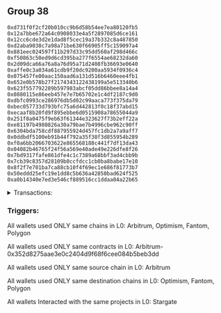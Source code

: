 ## Group 38

```0x3f4b82d76b692a2ec8652a8c3af6970be49aee63
0xd731f0f2cf20b010cc9b6d58b54ee7ea80120fb5
0x12a7bbe672a64c0908033e4a5f2897085d6ce161
0x12cc6cde3d2e1dad8f5cec19a37b332c8a487850
0xd2aba9038c7a98a71be630f66905ff5c159097a4
0x881eec024597f11b297d33c95dd560af298d466c
0xf50863c50ed9d6cd395ba277f6554ae68232da60
0x2d09dca66a76a8a76d95a71d2408fb36693e0640
0xaffe0c3a034a61cdb9f20dc9200aa5934f0936c4
0x075457fe00aac150aad6a131d516b6460eee4fb1
0x652e0b578b27f2174343122438199a5e513340b6
0x623f557792289b597983abcf05dd86bbee8a14a4
0x0880115e86eeb457e7e7b65702e1c4df2187c9d0
0xdbfc0993ce286976db5d02c99aaca773f375da79
0xbec057733d793bfc75a6d442813f0c18f37abd15
0xecaaf8b20fd9f895ebbe6d0515908a78655044a9
0x251f8a0475f9eb63f61344e323627f73b2eff22a
0xe81197b4980826a30a79bae7b4996cbe962c90ff
0x6304bda758cdf887955924d457fc1db2a7a9aff7
0x0ddbdf5100eb91b44f792a35f38f3d855954b289
0xf0a6bb2066703622e865568188c441f7df13da43
0x04082b46765f24f56a569e40ade49e226dfe8f26
0x7bd9317fafe861dfe4c1c7389a68bbf3ad4cbb9b
0x7cb39c8357d28109b0ccfdcc1cb0ba8babe17e10
0x8f2f7e701ba7ca88cb10f4f69ec1e686f81773b7
0x50eddd25efc19e1dd8c5b636a42850bad624f525
0xa0b14340e7ed3e546cf889516cc1ddaa04a22b65
```
<details>
<summary>Transactions:</summary>

Hashes: 

Wallet: 0x3f4b82d76b692a2ec8652a8c3af6970be49aee63

       Hash: 0x539358791e107a90c6b675b8d6fb16b4476ca14c09e1bfd501d7f40c0033891c
         - source chain: Arbitrum
         - destination chain: Optimism
         - project: Stargate
         - contract: 0x352d8275aae3e0c2404d9f68f6cee084b5beb3dd
         - value USD: 5039.2486985
       Hash: 0xe55b229d6364aa1170d2677d3b99fb76242e353ead1a2fe86a73876296f7dd02
         - source chain: Arbitrum
         - destination chain: Fantom
         - project: Stargate
         - contract: 0x352d8275aae3e0c2404d9f68f6cee084b5beb3dd
         - value USD: 0.001053496019
       Hash: 0xc45acb98e6fcdd248617ca150dbae37043594bb6455e1ec798fe33880b145c05
         - source chain: Arbitrum
         - destination chain: Polygon
         - project: Stargate
         - contract: 0x352d8275aae3e0c2404d9f68f6cee084b5beb3dd
         - value USD: 0.001069503556
       Hash: 0x1e4e373b83a1f92702fa742fbbb32d4a43c081b17767c280c09935ad0b376176
         - source chain: Arbitrum
         - destination chain: Fantom
         - project: Stargate
         - contract: 0x352d8275aae3e0c2404d9f68f6cee084b5beb3dd
         - value USD: 0.0009959945407
       Hash: 0xe4297f0a0dce1416f7913a885f4d7c0d50675a094a7df314861dda131acea44a
         - source chain: Arbitrum
         - destination chain: Polygon
         - project: Stargate
         - contract: 0x352d8275aae3e0c2404d9f68f6cee084b5beb3dd
         - value USD: 0.001065876052
Wallet: 0xd731f0f2cf20b010cc9b6d58b54ee7ea80120fb5

       Hash:0x29555d663bcbf1b05982949aca790b018615a89be0b75a34a3f7f15a0b9e5546
         - source chain: Arbitrum
         - destination chain: Optimism
         - project: Stargate
         - contract: 0x352d8275aae3e0c2404d9f68f6cee084b5beb3dd
         - value USD: 8541.79600913
       Hash:0x513b40c7389613421f9a42e89b5310f6c9582b5f1ce3a359d415197dc57ea008
         - source chain: Arbitrum
         - destination chain: Fantom
         - project: Stargate
         - contract: 0x352d8275aae3e0c2404d9f68f6cee084b5beb3dd
         - value USD: 0.001042490838
       Hash:0x87c1ee6b124c4b4b1c16d651aca03927a0e726fa32bc407c5a6ae720cbaf8623
         - source chain: Arbitrum
         - destination chain: Polygon
         - project: Stargate
         - contract: 0x352d8275aae3e0c2404d9f68f6cee084b5beb3dd
         - value USD: 0.001084510622
       Hash:0x6daa2b45f6ec49ea38dd5bf4974abcde0f5c10a911f1ea4e601b79a72f119755
         - source chain: Arbitrum
         - destination chain: Fantom
         - project: Stargate
         - contract: 0x352d8275aae3e0c2404d9f68f6cee084b5beb3dd
         - value USD: 0.0009699946832
       Hash:0xdc4e031d1b70a39020d170e5bf5cfa1b0f24b86386d795828b2613e2fa32b806
         - source chain: Arbitrum
         - destination chain: Polygon
         - project: Stargate
         - contract: 0x352d8275aae3e0c2404d9f68f6cee084b5beb3dd
         - value USD: 0.001045878377
Wallet: 0x12a7bbe672a64c0908033e4a5f2897085d6ce161

       Hash:0xbba74e91681c88f75bde79232de2ecf1cc62b40f7a2483fe4ae26ee00172ac4e
         - source chain: Arbitrum
         - destination chain: Optimism
         - project: Stargate
         - contract: 0x352d8275aae3e0c2404d9f68f6cee084b5beb3dd
         - value USD: 6742.028621424
       Hash:0x43a9dd3ae483f49731d95b2fe87045468ab6e831bb04a9ac0c8571c9e958c9d6
         - source chain: Arbitrum
         - destination chain: Fantom
         - project: Stargate
         - contract: 0x352d8275aae3e0c2404d9f68f6cee084b5beb3dd
         - value USD: 0.001045492251
       Hash:0x891c931987010ac2faec99464395edfc062b4e27232470e9eae0678510f1f785
         - source chain: Arbitrum
         - destination chain: Polygon
         - project: Stargate
         - contract: 0x352d8275aae3e0c2404d9f68f6cee084b5beb3dd
         - value USD: 0.001028484243
       Hash:0x58f8e5ea8d67cfde1b380ec77ad5d1ea9cce37aa55bf3fafabbd200339733ec1
         - source chain: Arbitrum
         - destination chain: Fantom
         - project: Stargate
         - contract: 0x352d8275aae3e0c2404d9f68f6cee084b5beb3dd
         - value USD: 0.001035994321
       Hash:0x5f3f0e3fa2b251c0b400c1e95207fb5216566a40c88b884dab46070d9a5175e6
         - source chain: Arbitrum
         - destination chain: Polygon
         - project: Stargate
         - contract: 0x352d8275aae3e0c2404d9f68f6cee084b5beb3dd
         - value USD: 0.0010628764
       Hash:0x0c3ba330a59e50007c426944bdde63d4d0ca3d22fe64b6c50a3c7d0de7ab39eb
         - source chain: Arbitrum
         - destination chain: Polygon
         - project: Stargate
         - contract: 0x352d8275aae3e0c2404d9f68f6cee084b5beb3dd
         - value USD: 0.00108705581
Wallet: 0x12cc6cde3d2e1dad8f5cec19a37b332c8a487850

       Hash:0x32a0271cd339998951e8757f14d667b08ad90f6e3d90a11450f4424323918d11
         - source chain: Arbitrum
         - destination chain: Optimism
         - project: Stargate
         - contract: 0x352d8275aae3e0c2404d9f68f6cee084b5beb3dd
         - value USD: 3331.469421721
       Hash:0x5fb429ecaca56420f45187a34b48466e445426de88d465d192b1b5672008185a
         - source chain: Arbitrum
         - destination chain: Fantom
         - project: Stargate
         - contract: 0x352d8275aae3e0c2404d9f68f6cee084b5beb3dd
         - value USD: 0.001005473409
       Hash:0x9e2c411251d649151d9bba4e48ca08aba94e626c9cb494bd9ad3817a70cb30bc
         - source chain: Arbitrum
         - destination chain: Polygon
         - project: Stargate
         - contract: 0x352d8275aae3e0c2404d9f68f6cee084b5beb3dd
         - value USD: 0.001015478119
       Hash:0x25ffd1a15043e132152d2398878bcb377696949f688e2c7f3592438a6d924c35
         - source chain: Arbitrum
         - destination chain: Polygon
         - project: Stargate
         - contract: 0x352d8275aae3e0c2404d9f68f6cee084b5beb3dd
         - value USD: 0.001097516746
       Hash:0xa69dfc931d5b6ad4b41c6d7bc18dd9ff535ae359bfd2bfbebbf81a046b687e1f
         - source chain: Arbitrum
         - destination chain: Polygon
         - project: Stargate
         - contract: 0x352d8275aae3e0c2404d9f68f6cee084b5beb3dd
         - value USD: 0.001048493664
       Hash:0x47fce35edf7669bf77d51491c9b0e90e385154d0b41b2686bb1bfc57bae83b04
         - source chain: Arbitrum
         - destination chain: Polygon
         - project: Stargate
         - contract: 0x352d8275aae3e0c2404d9f68f6cee084b5beb3dd
         - value USD: 0.001001471525
       Hash:0x278ea0541fed41b0417785df44e1d1f4253b4779152dfa1fc532fe71cb80242a
         - source chain: Arbitrum
         - destination chain: Polygon
         - project: Stargate
         - contract: 0x352d8275aae3e0c2404d9f68f6cee084b5beb3dd
         - value USD: 0.001014477648
       Hash:0x0821baa02c0971e76cd1143fdbdc8d5ea1233ea318b1d398fb48078e6adbd874
         - source chain: Arbitrum
         - destination chain: Fantom
         - project: Stargate
         - contract: 0x352d8275aae3e0c2404d9f68f6cee084b5beb3dd
         - value USD: 0.0009919945626
       Hash:0x502a950f762d12398b0450fd58ffbee3619bed20e142e03d70898e21bf0c6bd3
         - source chain: Arbitrum
         - destination chain: Polygon
         - project: Stargate
         - contract: 0x352d8275aae3e0c2404d9f68f6cee084b5beb3dd
         - value USD: 0.001044878493
Wallet: 0xd2aba9038c7a98a71be630f66905ff5c159097a4

       Hash:0x9b25f25c253f7ae3c03a87f94e87bcee1ce44809d81d21ebf33ed55057421c32
         - source chain: Arbitrum
         - destination chain: Optimism
         - project: Stargate
         - contract: 0x352d8275aae3e0c2404d9f68f6cee084b5beb3dd
         - value USD: 10060.5997102
       Hash:0xdb2ede9bd7d37f5376618e7b8a9a0b007200373f51a136d6e5fb5799c6115547
         - source chain: Arbitrum
         - destination chain: Fantom
         - project: Stargate
         - contract: 0x352d8275aae3e0c2404d9f68f6cee084b5beb3dd
         - value USD: 0.001052495548
       Hash:0xf641824761c62aed82a9e3cba179d50f1ad13f309eab24a010a06b53f5a9fa6e
         - source chain: Arbitrum
         - destination chain: Polygon
         - project: Stargate
         - contract: 0x352d8275aae3e0c2404d9f68f6cee084b5beb3dd
         - value USD: 0.00106350073
       Hash:0x5b7df0879743867dd67a08d140b07ce0feb04556b3cd288e0f6f8966a9666ae6
         - source chain: Arbitrum
         - destination chain: Polygon
         - project: Stargate
         - contract: 0x352d8275aae3e0c2404d9f68f6cee084b5beb3dd
         - value USD: 0.001024482359
       Hash:0xee691f2b040110b681136c1006d7454e75c0bbf459313e54c2df9d7b6916a2c6
         - source chain: Arbitrum
         - destination chain: Polygon
         - project: Stargate
         - contract: 0x352d8275aae3e0c2404d9f68f6cee084b5beb3dd
         - value USD: 0.001027483772
       Hash:0xe1285320700edaac3f042385a833e3339bd04a509d0c521b8a2e57de82fd5071
         - source chain: Arbitrum
         - destination chain: Fantom
         - project: Stargate
         - contract: 0x352d8275aae3e0c2404d9f68f6cee084b5beb3dd
         - value USD: 0.0009649947106
       Hash:0x6d4540621f132a6e374998c4fb565a73e26e98c8d15e6ddde8e3168cd041e5ea
         - source chain: Arbitrum
         - destination chain: Polygon
         - project: Stargate
         - contract: 0x352d8275aae3e0c2404d9f68f6cee084b5beb3dd
         - value USD: 0.001082835259
       Hash:0x557fecc59089120098c8d715a5f1fd74cf940c936d7a210a614c41293e003192
         - source chain: Arbitrum
         - destination chain: Polygon
         - project: Stargate
         - contract: 0x352d8275aae3e0c2404d9f68f6cee084b5beb3dd
         - value USD: 0.001095872563
Wallet: 0x881eec024597f11b297d33c95dd560af298d466c

       Hash:0x5be57a9a67c801dc7404201f123bb01b27602f4beea4ce2d34cb3cbd327036f7
         - source chain: Arbitrum
         - destination chain: Optimism
         - project: Stargate
         - contract: 0x352d8275aae3e0c2404d9f68f6cee084b5beb3dd
         - value USD: 10049.601131719
       Hash:0xd220e9f608308b88b78884a9f7ee80d82803ea0b023b3e687daaeb60c7162049
         - source chain: Arbitrum
         - destination chain: Fantom
         - project: Stargate
         - contract: 0x352d8275aae3e0c2404d9f68f6cee084b5beb3dd
         - value USD: 0.001027483772
       Hash:0x3a9565f5a054759da4d99c5740f84a2e13bcf8f3d7de75e10e09f64b2e5f1fc6
         - source chain: Arbitrum
         - destination chain: Polygon
         - project: Stargate
         - contract: 0x352d8275aae3e0c2404d9f68f6cee084b5beb3dd
         - value USD: 0.001064501201
       Hash:0x9c9421055846ce18eb312e4d3eeebab6cff628c4fd4b09fd757dcf411fc3744e
         - source chain: Arbitrum
         - destination chain: Polygon
         - project: Stargate
         - contract: 0x352d8275aae3e0c2404d9f68f6cee084b5beb3dd
         - value USD: 0.001039489425
       Hash:0x69137a65bfbde873f8c4650213d27c1c9826d41268e6608b0392f103644b1276
         - source chain: Arbitrum
         - destination chain: Polygon
         - project: Stargate
         - contract: 0x352d8275aae3e0c2404d9f68f6cee084b5beb3dd
         - value USD: 0.001001471525
       Hash:0xb1f34d4e76dcbe5758eef78f9b2fd188942ba66bc608d3ee772529b47b85b787
         - source chain: Arbitrum
         - destination chain: Fantom
         - project: Stargate
         - contract: 0x352d8275aae3e0c2404d9f68f6cee084b5beb3dd
         - value USD: 0.001055994212
       Hash:0x736ca3c8c6de27ce509b91700936ccbd066c5662c160d373bf64745cdc5287b2
         - source chain: Arbitrum
         - destination chain: Polygon
         - project: Stargate
         - contract: 0x352d8275aae3e0c2404d9f68f6cee084b5beb3dd
         - value USD: 0.001080835563
       Hash:0xe723d7ec0271de1f6b497aeb364d1e7d6762a3e911093c479e6489077878c97f
         - source chain: Arbitrum
         - destination chain: Polygon
         - project: Stargate
         - contract: 0x352d8275aae3e0c2404d9f68f6cee084b5beb3dd
         - value USD: 0.001054877331
Wallet: 0xf50863c50ed9d6cd395ba277f6554ae68232da60

       Hash:0x27a05a84445c75d37e1330e09b9c6108d47c26fd931a84994bbda47bda85586f
         - source chain: Arbitrum
         - destination chain: Optimism
         - project: Stargate
         - contract: 0x352d8275aae3e0c2404d9f68f6cee084b5beb3dd
         - value USD: 10021.604750133
       Hash:0x1fee23adc8432ce091f9cbaae3c5b0681ff2cfb6c58852acb8e20aedee6a43ac
         - source chain: Arbitrum
         - destination chain: Fantom
         - project: Stargate
         - contract: 0x352d8275aae3e0c2404d9f68f6cee084b5beb3dd
         - value USD: 0.001008474822
       Hash:0x834af6fe15b79914be8d118348ce021191f9f7a5c4180403802302a0074010f8
         - source chain: Arbitrum
         - destination chain: Polygon
         - project: Stargate
         - contract: 0x352d8275aae3e0c2404d9f68f6cee084b5beb3dd
         - value USD: 0.001080508738
       Hash:0x68676921f992feec1bb30d42e19e10ea902aab26fc6dfedf8d187b248e0efa35
         - source chain: Arbitrum
         - destination chain: Polygon
         - project: Stargate
         - contract: 0x352d8275aae3e0c2404d9f68f6cee084b5beb3dd
         - value USD: 0.001076506854
       Hash:0xfe37f18bd689402e93fdf93f95fe2c6e7bc66c055d71c55090d5b0b98a53bbf8
         - source chain: Arbitrum
         - destination chain: Polygon
         - project: Stargate
         - contract: 0x352d8275aae3e0c2404d9f68f6cee084b5beb3dd
         - value USD: 0.001068503085
       Hash:0xefb7dd2af344cded78e41bc4dd7e4742a32f739a4d37a691928e4a5d91330968
         - source chain: Arbitrum
         - destination chain: Polygon
         - project: Stargate
         - contract: 0x352d8275aae3e0c2404d9f68f6cee084b5beb3dd
         - value USD: 0.001061499788
       Hash:0xf1627650be344306f94d0ce9dd504c6be43de89268fc5e3e8ce968992fb0c294
         - source chain: Arbitrum
         - destination chain: Polygon
         - project: Stargate
         - contract: 0x352d8275aae3e0c2404d9f68f6cee084b5beb3dd
         - value USD: 0.001048493664
       Hash:0x8a8c32a4a919fb89159ef23f0ee36c815e4fe940d881dac164efeb0ad47b9736
         - source chain: Arbitrum
         - destination chain: Fantom
         - project: Stargate
         - contract: 0x352d8275aae3e0c2404d9f68f6cee084b5beb3dd
         - value USD: 0.001051994234
       Hash:0xc1e74c65a4cfee4d311b55924b5e5026ca0d4d7da6b2b67f70b14cd38f043bed
         - source chain: Arbitrum
         - destination chain: Polygon
         - project: Stargate
         - contract: 0x352d8275aae3e0c2404d9f68f6cee084b5beb3dd
         - value USD: 0.001069875586
       Hash:0x26aac7ca87baaa50acea6ee1fbf966193a6f5548e66fe412a0e130fd0844a32b
         - source chain: Arbitrum
         - destination chain: Polygon
         - project: Stargate
         - contract: 0x352d8275aae3e0c2404d9f68f6cee084b5beb3dd
         - value USD: 0.001091056015
Wallet: 0x2d09dca66a76a8a76d95a71d2408fb36693e0640

       Hash:0x433266a4892d386274f13a0ec2b56f971a3a3d07c30992615cbfbbe1808deb34
         - source chain: Arbitrum
         - destination chain: Optimism
         - project: Stargate
         - contract: 0x352d8275aae3e0c2404d9f68f6cee084b5beb3dd
         - value USD: 10117.592344144
       Hash:0xfa12c096edf75b22206b7e0962462558ebc2804188e7dd00228c810e0c1b7c44
         - source chain: Arbitrum
         - destination chain: Fantom
         - project: Stargate
         - contract: 0x352d8275aae3e0c2404d9f68f6cee084b5beb3dd
         - value USD: 0.001007474351
       Hash:0x0586925d108b7ffe1e1f127920de229c289aaa5558653f13413878ee30a7e309
         - source chain: Arbitrum
         - destination chain: Polygon
         - project: Stargate
         - contract: 0x352d8275aae3e0c2404d9f68f6cee084b5beb3dd
         - value USD: 0.001056497433
       Hash:0x1b9ddf50740f6c77a760012c484178600fdae85dc7cd4f6624ffb744bc7ff909
         - source chain: Arbitrum
         - destination chain: Polygon
         - project: Stargate
         - contract: 0x352d8275aae3e0c2404d9f68f6cee084b5beb3dd
         - value USD: 0.001061499788
       Hash:0xee4040b1b81e51c13516b10dd3d1f3ab0f52d9f0765c167f6f544204972ecf74
         - source chain: Arbitrum
         - destination chain: Polygon
         - project: Stargate
         - contract: 0x352d8275aae3e0c2404d9f68f6cee084b5beb3dd
         - value USD: 0.001091513919
       Hash:0x754da391b5dcf39bb29b31b7ba7af8aa25f2bd55d4d7fc5cd1a61daa392e00af
         - source chain: Arbitrum
         - destination chain: Fantom
         - project: Stargate
         - contract: 0x352d8275aae3e0c2404d9f68f6cee084b5beb3dd
         - value USD: 0.0009969945352
       Hash:0x1e39b95ec1904ad4e8f3022ad8d08628a1c8039cc587d449b32b302b110a7c4f
         - source chain: Arbitrum
         - destination chain: Polygon
         - project: Stargate
         - contract: 0x352d8275aae3e0c2404d9f68f6cee084b5beb3dd
         - value USD: 0.001077874656
       Hash:0x2a877360ee7b1ec6aad43073017876ed82773ccd2b29c6a9cd21b7bcdacfe757
         - source chain: Arbitrum
         - destination chain: Polygon
         - project: Stargate
         - contract: 0x352d8275aae3e0c2404d9f68f6cee084b5beb3dd
         - value USD: 0.001094056169
Wallet: 0xaffe0c3a034a61cdb9f20dc9200aa5934f0936c4

       Hash:0x2ce83779f143ac704b9d778c42460b16126bd6b14559484a259642d457c7a692
         - source chain: Arbitrum
         - destination chain: Optimism
         - project: Stargate
         - contract: 0x352d8275aae3e0c2404d9f68f6cee084b5beb3dd
         - value USD: 2094.629278059
       Hash:0xa0369237615186c239c81e3702e953684535dc9446d706b8c3d96af33ed4d0c9
         - source chain: Arbitrum
         - destination chain: Fantom
         - project: Stargate
         - contract: 0x352d8275aae3e0c2404d9f68f6cee084b5beb3dd
         - value USD: 0.001092514391
       Hash:0x7cda233ea4853b2c1b84c28c17ba4ba5f004786d93587afb9049982589ee86cf
         - source chain: Arbitrum
         - destination chain: Polygon
         - project: Stargate
         - contract: 0x352d8275aae3e0c2404d9f68f6cee084b5beb3dd
         - value USD: 0.00106350073
       Hash:0x5ea38475f918544a1097a0e4888a163ad664deb411ee246eede5e9dccb9a61e8
         - source chain: Arbitrum
         - destination chain: Fantom
         - project: Stargate
         - contract: 0x352d8275aae3e0c2404d9f68f6cee084b5beb3dd
         - value USD: 0.001029994354
       Hash:0x4a941193aba2cbce96e6f67815b827149061e4727f5121377dd8fa0fb5e698d0
         - source chain: Arbitrum
         - destination chain: Polygon
         - project: Stargate
         - contract: 0x352d8275aae3e0c2404d9f68f6cee084b5beb3dd
         - value USD: 0.001064942584
       Hash:0xa062fbfe9f3a126bc1ae03d524a8ecbcb28f447fe2c30b52927dfb4455cbcb21
         - source chain: Arbitrum
         - destination chain: Polygon
         - project: Stargate
         - contract: 0x352d8275aae3e0c2404d9f68f6cee084b5beb3dd
         - value USD: 0.001093872796
       Hash:0xdb7db68f78e6b4e808ca2b5cc31f403e308a9a0075727600fcaa5ff09950a6cd
         - source chain: Arbitrum
         - destination chain: Polygon
         - project: Stargate
         - contract: 0x352d8275aae3e0c2404d9f68f6cee084b5beb3dd
         - value USD: 0.001059054372
Wallet: 0x075457fe00aac150aad6a131d516b6460eee4fb1

       Hash:0xf331e57060c93e897c9e29e71d9fd13613aed68cb2e83f3d09dba567f231dede
         - source chain: Arbitrum
         - destination chain: Optimism
         - project: Stargate
         - contract: 0x352d8275aae3e0c2404d9f68f6cee084b5beb3dd
         - value USD: 2094.629278059
       Hash:0xb497bbd3eb29777ff3c99cf04299823c21b3802881ec385c0a5d4295b2b801e3
         - source chain: Arbitrum
         - destination chain: Fantom
         - project: Stargate
         - contract: 0x352d8275aae3e0c2404d9f68f6cee084b5beb3dd
         - value USD: 0.001074505912
       Hash:0x84812f651c437a456b2084b46cb60d15a7ef8f845ee5d402fa1f5de9d209e95b
         - source chain: Arbitrum
         - destination chain: Polygon
         - project: Stargate
         - contract: 0x352d8275aae3e0c2404d9f68f6cee084b5beb3dd
         - value USD: 0.001057497904
       Hash:0xab8f70a91ca2c8c9246c598c365d5b9efcd99d08b86ff341317692d9d649f375
         - source chain: Arbitrum
         - destination chain: Fantom
         - project: Stargate
         - contract: 0x352d8275aae3e0c2404d9f68f6cee084b5beb3dd
         - value USD: 0.0009619947271
       Hash:0x9fe28d163a4143fec568ef34fec93399e68edc34cce11a7995fa746e744d497a
         - source chain: Arbitrum
         - destination chain: Polygon
         - project: Stargate
         - contract: 0x352d8275aae3e0c2404d9f68f6cee084b5beb3dd
         - value USD: 0.001004945819
       Hash:0x805f05f24bcfb27133d4a64a223e9a7961be0761a70e7fd2da8c92e265b0eca9
         - source chain: Arbitrum
         - destination chain: Polygon
         - project: Stargate
         - contract: 0x352d8275aae3e0c2404d9f68f6cee084b5beb3dd
         - value USD: 0.001083873959
       Hash:0x792aff589595c3f9532b3cd6bedfafdb8a06d22e40abe53c458e6d84ba7f4313
         - source chain: Arbitrum
         - destination chain: Polygon
         - project: Stargate
         - contract: 0x352d8275aae3e0c2404d9f68f6cee084b5beb3dd
         - value USD: 0.001007051703
Wallet: 0x652e0b578b27f2174343122438199a5e513340b6

       Hash:0xf5f6ba8b2e3be063ee900ae808ce98ae703120403c4321821bfb0d4dfe85e4a0
         - source chain: Arbitrum
         - destination chain: Optimism
         - project: Stargate
         - contract: 0x352d8275aae3e0c2404d9f68f6cee084b5beb3dd
         - value USD: 2129.624755042
       Hash:0x7ca4eb921b429c445b87fec1807cfd15b7df77b445e3c26e9e57d2415637903e
         - source chain: Arbitrum
         - destination chain: Fantom
         - project: Stargate
         - contract: 0x352d8275aae3e0c2404d9f68f6cee084b5beb3dd
         - value USD: 0.001064501201
       Hash:0x198e93a86bc3a511ecca548b96227f2636651d10a92ab2c09c6491b30c255f54
         - source chain: Arbitrum
         - destination chain: Polygon
         - project: Stargate
         - contract: 0x352d8275aae3e0c2404d9f68f6cee084b5beb3dd
         - value USD: 0.001008474822
       Hash:0x6202d55bad0e3e066eff4de17bcdfea19d3fae9a7150aeb0be85b41c057d73c5
         - source chain: Arbitrum
         - destination chain: Fantom
         - project: Stargate
         - contract: 0x352d8275aae3e0c2404d9f68f6cee084b5beb3dd
         - value USD: 0.001013994442
       Hash:0x794b99e518efa17b457ba63da42bf3e34d03edb0466d384f0e97257d104c07a3
         - source chain: Arbitrum
         - destination chain: Polygon
         - project: Stargate
         - contract: 0x352d8275aae3e0c2404d9f68f6cee084b5beb3dd
         - value USD: 0.001002945926
       Hash:0x083e4d4b3f49eb72315b2b84e7f424b267f981fcd2fde496f64d328ae94512be
         - source chain: Arbitrum
         - destination chain: Polygon
         - project: Stargate
         - contract: 0x352d8275aae3e0c2404d9f68f6cee084b5beb3dd
         - value USD: 0.001058876866
       Hash:0xb553e7e828db2fc6fec437715087216fc22a0f875f6ecf84da85dec7a377a47d
         - source chain: Arbitrum
         - destination chain: Polygon
         - project: Stargate
         - contract: 0x352d8275aae3e0c2404d9f68f6cee084b5beb3dd
         - value USD: 0.001071054989
Wallet: 0x623f557792289b597983abcf05dd86bbee8a14a4

       Hash:0xfe1a7b62173c6d426b158b9711e3218ab9b70740eeddd3d88b52b7a10c65ab9f
         - source chain: Arbitrum
         - destination chain: Optimism
         - project: Stargate
         - contract: 0x352d8275aae3e0c2404d9f68f6cee084b5beb3dd
         - value USD: 3161.49139066
       Hash:0x7b6be40dbacb31495fb2c2264c0dfd5c83a469ce918cce2201c8177e29390eb7
         - source chain: Arbitrum
         - destination chain: Fantom
         - project: Stargate
         - contract: 0x352d8275aae3e0c2404d9f68f6cee084b5beb3dd
         - value USD: 0.001043491309
       Hash:0xfd9c7bc3216d7338a519b2dd1fb1749591d8cb496a8df55bef063a1a293c3048
         - source chain: Arbitrum
         - destination chain: Polygon
         - project: Stargate
         - contract: 0x352d8275aae3e0c2404d9f68f6cee084b5beb3dd
         - value USD: 0.001005473409
       Hash:0x60c0442c6e304cc3b7f4a16e8c252ad03c6a47ec41a4d8d2c83050fefbb3955a
         - source chain: Arbitrum
         - destination chain: Fantom
         - project: Stargate
         - contract: 0x352d8275aae3e0c2404d9f68f6cee084b5beb3dd
         - value USD: 0.001035994321
       Hash:0x5ec1bc3498ee30191cdaa3131c624fdb0a1699b62dd3d3bfb3c7e1d6269a3d24
         - source chain: Arbitrum
         - destination chain: Polygon
         - project: Stargate
         - contract: 0x352d8275aae3e0c2404d9f68f6cee084b5beb3dd
         - value USD: 0.0010198814
       Hash:0xf6313832662b290027154f8a4f21a794c1fedce9dbc26fd95d8eb62315c808db
         - source chain: Arbitrum
         - destination chain: Polygon
         - project: Stargate
         - contract: 0x352d8275aae3e0c2404d9f68f6cee084b5beb3dd
         - value USD: 0.001029052832
       Hash:0xd0b7159a4f32a95e0786fbefaeefb12d59bc45669638ea8af6305501377c48e9
         - source chain: Arbitrum
         - destination chain: Polygon
         - project: Stargate
         - contract: 0x352d8275aae3e0c2404d9f68f6cee084b5beb3dd
         - value USD: 0.001087260992
Wallet: 0x0880115e86eeb457e7e7b65702e1c4df2187c9d0

       Hash:0x47526d1fa13f83b6df89f5ba1b3ea941f9a79ddf16edbbe2a6fa0d14f7f4a966
         - source chain: Arbitrum
         - destination chain: Optimism
         - project: Stargate
         - contract: 0x352d8275aae3e0c2404d9f68f6cee084b5beb3dd
         - value USD: 8258.832580952
       Hash:0xd45811ea8f0cc1484b728357d226b02fad70ba3912dae8d4c48a487cac00a2cb
         - source chain: Arbitrum
         - destination chain: Fantom
         - project: Stargate
         - contract: 0x352d8275aae3e0c2404d9f68f6cee084b5beb3dd
         - value USD: 0.001041490367
       Hash:0x7e0a33497a26b1ffad8fcb6fdd63abec1a1ccbceb366ed545ea5a90ed5b043c4
         - source chain: Arbitrum
         - destination chain: Polygon
         - project: Stargate
         - contract: 0x352d8275aae3e0c2404d9f68f6cee084b5beb3dd
         - value USD: 0.001053496019
       Hash:0xb36b9b8bb24b69df0da447b0913fc63f3d7a9f3cd52908bc2189e61a73e09583
         - source chain: Arbitrum
         - destination chain: Fantom
         - project: Stargate
         - contract: 0x352d8275aae3e0c2404d9f68f6cee084b5beb3dd
         - value USD: 0.001043994278
       Hash:0x26b19485070faba2ff62318b08c592281be7e41368e7793f38d8f0238f300b79
         - source chain: Arbitrum
         - destination chain: Polygon
         - project: Stargate
         - contract: 0x352d8275aae3e0c2404d9f68f6cee084b5beb3dd
         - value USD: 0.00109394102
       Hash:0x947b22a77ed643d79878cfa2b14f2a2bc012dd4e762667e5347d8f6ca15031c7
         - source chain: Arbitrum
         - destination chain: Polygon
         - project: Stargate
         - contract: 0x352d8275aae3e0c2404d9f68f6cee084b5beb3dd
         - value USD: 0.001057876982
       Hash:0x49689010a58231563e4677a381ab53f626b0d705569ff09310b6479cfeaca1de
         - source chain: Arbitrum
         - destination chain: Polygon
         - project: Stargate
         - contract: 0x352d8275aae3e0c2404d9f68f6cee084b5beb3dd
         - value USD: 0.001024052575
Wallet: 0xdbfc0993ce286976db5d02c99aaca773f375da79

       Hash:0xb29b834616cba108f1e2620d025208a6903aa8d653a401238091f2747c9ecafd
         - source chain: Arbitrum
         - destination chain: Optimism
         - project: Stargate
         - contract: 0x352d8275aae3e0c2404d9f68f6cee084b5beb3dd
         - value USD: 8259.832451723
       Hash:0x5cd752738cff6496414ca45e180bf9b1e4b7d31b4957bce9153b80a42e79b4d6
         - source chain: Arbitrum
         - destination chain: Fantom
         - project: Stargate
         - contract: 0x352d8275aae3e0c2404d9f68f6cee084b5beb3dd
         - value USD: 0.001031485656
       Hash:0xefd6ab15322055a042659689785cb814e311d788228df06e3973c8e5fe870c3b
         - source chain: Arbitrum
         - destination chain: Polygon
         - project: Stargate
         - contract: 0x352d8275aae3e0c2404d9f68f6cee084b5beb3dd
         - value USD: 0.001019480004
       Hash:0xe531a659850327caad9238f63eb2339b9218e6410c99323618e727db4d75d2a9
         - source chain: Arbitrum
         - destination chain: Fantom
         - project: Stargate
         - contract: 0x352d8275aae3e0c2404d9f68f6cee084b5beb3dd
         - value USD: 0.00104899425
       Hash:0xc3aa3e29c49235da7cb03d2573612c8b2a0cfa71de5549109ff00275b60f225b
         - source chain: Arbitrum
         - destination chain: Polygon
         - project: Stargate
         - contract: 0x352d8275aae3e0c2404d9f68f6cee084b5beb3dd
         - value USD: 0.00107283678
       Hash:0x9d241e4a3551242f716987de031294d50e644c7bfe6429f0aec3130ba5bb68e6
         - source chain: Arbitrum
         - destination chain: Polygon
         - project: Stargate
         - contract: 0x352d8275aae3e0c2404d9f68f6cee084b5beb3dd
         - value USD: 0.001073942099
       Hash:0x61bfbca4899dda54a565bc576fffc96e5fd6e1badc49deacf9c93abd9f036fae
         - source chain: Arbitrum
         - destination chain: Polygon
         - project: Stargate
         - contract: 0x352d8275aae3e0c2404d9f68f6cee084b5beb3dd
         - value USD: 0.001006882912
       Hash:0x1d24b127d015892aa483542a1d3d2af14a2e08c653557b8173b07b67da80be07
         - source chain: Arbitrum
         - destination chain: Polygon
         - project: Stargate
         - contract: 0x352d8275aae3e0c2404d9f68f6cee084b5beb3dd
         - value USD: 0.001017052216
Wallet: 0xbec057733d793bfc75a6d442813f0c18f37abd15

       Hash:0xaf5b60651360c1d04ac6943d82279dabf40121f901664718c2b68e7f90cb21c2
         - source chain: Arbitrum
         - destination chain: Optimism
         - project: Stargate
         - contract: 0x352d8275aae3e0c2404d9f68f6cee084b5beb3dd
         - value USD: 6073.11507566
       Hash:0xc025f22e13dfdecd8d052e47c209588ec5e9925b2a4877488ba93a41173e5282
         - source chain: Arbitrum
         - destination chain: Fantom
         - project: Stargate
         - contract: 0x352d8275aae3e0c2404d9f68f6cee084b5beb3dd
         - value USD: 0.001074505912
       Hash:0x46e22763fe7a94d02d54fe5c8ca6937a1d1a7bbe36e475876e60a6f811e8cdc3
         - source chain: Arbitrum
         - destination chain: Polygon
         - project: Stargate
         - contract: 0x352d8275aae3e0c2404d9f68f6cee084b5beb3dd
         - value USD: 0.001033486598
       Hash:0x07fd9618aa0b9f67e11a9843750bcbc7e83b313f8be5ffe5936d1fd60c78cd94
         - source chain: Arbitrum
         - destination chain: Fantom
         - project: Stargate
         - contract: 0x352d8275aae3e0c2404d9f68f6cee084b5beb3dd
         - value USD: 0.000984994601
       Hash:0x6b89df3bcad6fc7dcb35494abb8eddd4e0ce46237294e20779ffadd8f1f12c9e
         - source chain: Arbitrum
         - destination chain: Polygon
         - project: Stargate
         - contract: 0x352d8275aae3e0c2404d9f68f6cee084b5beb3dd
         - value USD: 0.001064837997
       Hash:0xf1365d0070558bb0791ad742d7d09dc16dae71f1b744ef65564616b4881cba8a
         - source chain: Arbitrum
         - destination chain: Polygon
         - project: Stargate
         - contract: 0x352d8275aae3e0c2404d9f68f6cee084b5beb3dd
         - value USD: 0.001085941452
       Hash:0xbed07b97b1443676c6e3786670f7556ab02ecb8ddf59fefb8404990735bf8c8a
         - source chain: Arbitrum
         - destination chain: Polygon
         - project: Stargate
         - contract: 0x352d8275aae3e0c2404d9f68f6cee084b5beb3dd
         - value USD: 0.001010882447
       Hash:0x51031dcfd79aa7339661454f09b7af3207db16fcc898398d9bc03fb590ddd61f
         - source chain: Arbitrum
         - destination chain: Polygon
         - project: Stargate
         - contract: 0x352d8275aae3e0c2404d9f68f6cee084b5beb3dd
         - value USD: 0.001045053654
Wallet: 0xecaaf8b20fd9f895ebbe6d0515908a78655044a9

       Hash:0x63dd55e4ab741cc15095693f1ddfc7f3c3827791ca7de49adb01a07e9e232c5e
         - source chain: Arbitrum
         - destination chain: Optimism
         - project: Stargate
         - contract: 0x352d8275aae3e0c2404d9f68f6cee084b5beb3dd
         - value USD: 5269.218975818
       Hash:0xeeccccb8d1f526080106e60048bb307bda18901afb624c2d7a2e83b262140612
         - source chain: Arbitrum
         - destination chain: Fantom
         - project: Stargate
         - contract: 0x352d8275aae3e0c2404d9f68f6cee084b5beb3dd
         - value USD: 0.001089512977
       Hash:0xbbc14e41e1990f3deb3ef0cfe3f462372cd668a67e6e508972d8321f81776eb5
         - source chain: Arbitrum
         - destination chain: Polygon
         - project: Stargate
         - contract: 0x352d8275aae3e0c2404d9f68f6cee084b5beb3dd
         - value USD: 0.001099517688
       Hash:0xf36eb9ee362422751d671bbbd048ea5b2362b0ca7d2592b46302a822ea6b2a28
         - source chain: Arbitrum
         - destination chain: Fantom
         - project: Stargate
         - contract: 0x352d8275aae3e0c2404d9f68f6cee084b5beb3dd
         - value USD: 0.000984994601
       Hash:0xf98ac8658c325c31556a4f0c69f546ca06d582265b851c745be3b0d6381705b2
         - source chain: Arbitrum
         - destination chain: Polygon
         - project: Stargate
         - contract: 0x352d8275aae3e0c2404d9f68f6cee084b5beb3dd
         - value USD: 0.001029843321
       Hash:0xeb81947d7f5c3f62dca69a729d1a5046bd3236e4858d55c29cea9b5312c061f3
         - source chain: Arbitrum
         - destination chain: Polygon
         - project: Stargate
         - contract: 0x352d8275aae3e0c2404d9f68f6cee084b5beb3dd
         - value USD: 0.001046943554
       Hash:0x4f87e5e5adbf3cc43af0202b8b711abb25b652b8c892b36b027b0ef39d54cf0d
         - source chain: Arbitrum
         - destination chain: Polygon
         - project: Stargate
         - contract: 0x352d8275aae3e0c2404d9f68f6cee084b5beb3dd
         - value USD: 0.001057876982
       Hash:0xe24f572c78bf51cd4ee746aeda6a6052d299003ec7a78f05bee84e26f20268c5
         - source chain: Arbitrum
         - destination chain: Polygon
         - project: Stargate
         - contract: 0x352d8275aae3e0c2404d9f68f6cee084b5beb3dd
         - value USD: 0.001021052421
Wallet: 0x251f8a0475f9eb63f61344e323627f73b2eff22a

       Hash:0x5f0d5efc26261d2d802e9c57d464e528b7f433fc8fd4cc40707b789aa3495d83
         - source chain: Arbitrum
         - destination chain: Optimism
         - project: Stargate
         - contract: 0x352d8275aae3e0c2404d9f68f6cee084b5beb3dd
         - value USD: 5349.208637494
       Hash:0x5501d83c4131f7c16e4886db03086209db3cb265bfb2caaff1c5e5e6b45c2cad
         - source chain: Arbitrum
         - destination chain: Fantom
         - project: Stargate
         - contract: 0x352d8275aae3e0c2404d9f68f6cee084b5beb3dd
         - value USD: 0.001009475293
       Hash:0xd0c7945f4f7e8a6dc009a573836ea0bf467655565d6323ca87653d53715bb8ae
         - source chain: Arbitrum
         - destination chain: Polygon
         - project: Stargate
         - contract: 0x352d8275aae3e0c2404d9f68f6cee084b5beb3dd
         - value USD: 0.001081509209
       Hash:0x958666ce8f8c78fb2b12be28c7056e176b658adad17e92518f3c8caab5cd8d7a
         - source chain: Arbitrum
         - destination chain: Fantom
         - project: Stargate
         - contract: 0x352d8275aae3e0c2404d9f68f6cee084b5beb3dd
         - value USD: 0.0009759946503
       Hash:0x4de3e5e4ab4ff14a3c6c482485d44c5a4194eb795128d4b6b32044b50263884e
         - source chain: Arbitrum
         - destination chain: Polygon
         - project: Stargate
         - contract: 0x352d8275aae3e0c2404d9f68f6cee084b5beb3dd
         - value USD: 0.001035842409
       Hash:0x45aa57006fe36d463af3dfb675ba0e5de6f39b8f9f37d4c8e0189d45113029ca
         - source chain: Arbitrum
         - destination chain: Polygon
         - project: Stargate
         - contract: 0x352d8275aae3e0c2404d9f68f6cee084b5beb3dd
         - value USD: 0.001033944255
       Hash:0x5173dcf3301edaffe5658a917471b3ac08cca9f36c8f43f723fb679f82412269
         - source chain: Arbitrum
         - destination chain: Polygon
         - project: Stargate
         - contract: 0x352d8275aae3e0c2404d9f68f6cee084b5beb3dd
         - value USD: 0.001081874191
       Hash:0xc25cb8f6efa42472c700a4646f1240adbd1eebbbefa0877116e79895046b829c
         - source chain: Arbitrum
         - destination chain: Polygon
         - project: Stargate
         - contract: 0x352d8275aae3e0c2404d9f68f6cee084b5beb3dd
         - value USD: 0.0010050516
Wallet: 0xe81197b4980826a30a79bae7b4996cbe962c90ff

       Hash:0xff17fa8cbc39e51d3c44ff4622abc85c6ef53b4bb667e3fee30e456bf528f21b
         - source chain: Arbitrum
         - destination chain: Optimism
         - project: Stargate
         - contract: 0x352d8275aae3e0c2404d9f68f6cee084b5beb3dd
         - value USD: 5277.217941985
       Hash:0xe81d221372adad776586d97ef2143daeaad81a6f769d12b09ceb516f987f9f2f
         - source chain: Arbitrum
         - destination chain: Fantom
         - project: Stargate
         - contract: 0x352d8275aae3e0c2404d9f68f6cee084b5beb3dd
         - value USD: 0.00104449178
       Hash:0x792a78a5625f7dcc5dd0c964cff31a937528f1e73f3c41b122bdfa860245c371
         - source chain: Arbitrum
         - destination chain: Polygon
         - project: Stargate
         - contract: 0x352d8275aae3e0c2404d9f68f6cee084b5beb3dd
         - value USD: 0.001085511093
       Hash:0xbac999689ffd44cb437c03a58e3decf84282f12ba289852090dc6a64aafce092
         - source chain: Arbitrum
         - destination chain: Fantom
         - project: Stargate
         - contract: 0x352d8275aae3e0c2404d9f68f6cee084b5beb3dd
         - value USD: 0.0009799946284
       Hash:0x507b21e0ff79b5828d06ce4fe1c99315dffe6aa708070ba1bd0ce0a951553654
         - source chain: Arbitrum
         - destination chain: Polygon
         - project: Stargate
         - contract: 0x352d8275aae3e0c2404d9f68f6cee084b5beb3dd
         - value USD: 0.00104484104
       Hash:0x11b5239dda9437c2c17c5de6947c92cb0be19a5f4d1c9716ff577fac0130589e
         - source chain: Arbitrum
         - destination chain: Polygon
         - project: Stargate
         - contract: 0x352d8275aae3e0c2404d9f68f6cee084b5beb3dd
         - value USD: 0.001025944686
       Hash:0x6e6bff777938ada21a8e914c7d8911d777a0c1d88b7f1d8274f3da7b52d0849a
         - source chain: Arbitrum
         - destination chain: Polygon
         - project: Stargate
         - contract: 0x352d8275aae3e0c2404d9f68f6cee084b5beb3dd
         - value USD: 0.001090873145
       Hash:0x50b39062c61fd3b722fbe24a04e4a7442c8b55ffc83f973e7e496749669ad9d8
         - source chain: Arbitrum
         - destination chain: Polygon
         - project: Stargate
         - contract: 0x352d8275aae3e0c2404d9f68f6cee084b5beb3dd
         - value USD: 0.001083055605
Wallet: 0x6304bda758cdf887955924d457fc1db2a7a9aff7

       Hash:0x2fdf76f7f03580a6d2da396a12c4624301d76d34cbdc4325a369e736052110f9
         - source chain: Arbitrum
         - destination chain: Optimism
         - project: Stargate
         - contract: 0x352d8275aae3e0c2404d9f68f6cee084b5beb3dd
         - value USD: 10048.601260948
       Hash:0x98683965e2a3950d435687e139130ad2d91d0842bd47b3b5cef1417a2ebc0de7
         - source chain: Arbitrum
         - destination chain: Fantom
         - project: Stargate
         - contract: 0x352d8275aae3e0c2404d9f68f6cee084b5beb3dd
         - value USD: 0.001040489896
       Hash:0xb7dee174bdb8d33882ecc75c08e0724697f65c43da8fbf17b0d34c878331e033
         - source chain: Arbitrum
         - destination chain: Polygon
         - project: Stargate
         - contract: 0x352d8275aae3e0c2404d9f68f6cee084b5beb3dd
         - value USD: 0.001083510151
       Hash:0x22782b3c62c6bd0dbc0ef7804a2dcb2d3febd1dda6524cd7e3b4af513f449c47
         - source chain: Arbitrum
         - destination chain: Polygon
         - project: Stargate
         - contract: 0x352d8275aae3e0c2404d9f68f6cee084b5beb3dd
         - value USD: 0.001008474822
       Hash:0xec14b5edc5d4a96859dc0b2c6d08c71bdff68f0b9f04639d0c9fdced4cd13649
         - source chain: Arbitrum
         - destination chain: Polygon
         - project: Stargate
         - contract: 0x352d8275aae3e0c2404d9f68f6cee084b5beb3dd
         - value USD: 0.001048493664
       Hash:0xb7a35e4feb1d098f47ffcd37434fbbee76382c71c2686f76e245ed2f6ae075cc
         - source chain: Arbitrum
         - destination chain: Fantom
         - project: Stargate
         - contract: 0x352d8275aae3e0c2404d9f68f6cee084b5beb3dd
         - value USD: 0.001014994437
       Hash:0x7f46e0bbe34948af5e67cdcd566895e232dcbd8153d343593002f0f5241e8803
         - source chain: Arbitrum
         - destination chain: Polygon
         - project: Stargate
         - contract: 0x352d8275aae3e0c2404d9f68f6cee084b5beb3dd
         - value USD: 0.00108394156
       Hash:0x3cf1c03aedf976b14c812cd7af6221d80bf8356d0497a40b9e437a64ce0099da
         - source chain: Arbitrum
         - destination chain: Polygon
         - project: Stargate
         - contract: 0x352d8275aae3e0c2404d9f68f6cee084b5beb3dd
         - value USD: 0.001088873377
       Hash:0x43104cec22e56e4b0a6e8e8e05a1632b7a1c23b057a18573577aed262bce714f
         - source chain: Arbitrum
         - destination chain: Polygon
         - project: Stargate
         - contract: 0x352d8275aae3e0c2404d9f68f6cee084b5beb3dd
         - value USD: 0.001028052781
Wallet: 0x0ddbdf5100eb91b44f792a35f38f3d855954b289

       Hash:0x4b4fa347f1ab1e62b01c4098755b29e7b5aca7f32444ab7ca58889cbc088d03f
         - source chain: Arbitrum
         - destination chain: Optimism
         - project: Stargate
         - contract: 0x352d8275aae3e0c2404d9f68f6cee084b5beb3dd
         - value USD: 10071.59828868
       Hash:0x57e712ba122d5808b0e0a8ef6a5abc76e19650eb3181d750c957412a386eb00b
         - source chain: Arbitrum
         - destination chain: Fantom
         - project: Stargate
         - contract: 0x352d8275aae3e0c2404d9f68f6cee084b5beb3dd
         - value USD: 0.001083510151
       Hash:0x2d988efe24ece46d3cdd74170dbe57b9baa8472b66ca9323b827ffdecd124f10
         - source chain: Arbitrum
         - destination chain: Polygon
         - project: Stargate
         - contract: 0x352d8275aae3e0c2404d9f68f6cee084b5beb3dd
         - value USD: 0.001039489425
       Hash:0x1f9a19c983e11c42cdb5d27f85ba36bd074bd1bb6135f8a1bc9314ef1037faff
         - source chain: Arbitrum
         - destination chain: Polygon
         - project: Stargate
         - contract: 0x352d8275aae3e0c2404d9f68f6cee084b5beb3dd
         - value USD: 0.001065501672
       Hash:0x8a0c217622a107de1e6dc69fab687f4a1bdccb7e529c093e320335ef8e273236
         - source chain: Arbitrum
         - destination chain: Polygon
         - project: Stargate
         - contract: 0x352d8275aae3e0c2404d9f68f6cee084b5beb3dd
         - value USD: 0.001020480475
       Hash:0xdde79dbe0e16e9cbac5dd5be3d9954aa976486c2ef443311fa4dc2d248c7a46f
         - source chain: Arbitrum
         - destination chain: Fantom
         - project: Stargate
         - contract: 0x352d8275aae3e0c2404d9f68f6cee084b5beb3dd
         - value USD: 0.0009639947161
       Hash:0xa7efe0e5ae667ef023948b3c2082dc3805e276ddfc580421a93a1747adaea9b8
         - source chain: Arbitrum
         - destination chain: Polygon
         - project: Stargate
         - contract: 0x352d8275aae3e0c2404d9f68f6cee084b5beb3dd
         - value USD: 0.00109394102
       Hash:0x14cb9fb2c110fc5c5e60bbd351ea77a72acea8a26e52142dbdf95c239e0709dc
         - source chain: Arbitrum
         - destination chain: Polygon
         - project: Stargate
         - contract: 0x352d8275aae3e0c2404d9f68f6cee084b5beb3dd
         - value USD: 0.001050877796
       Hash:0x27d10c14030c5f84c1b43219a02478ec62b90bc47d1d1d7394fa1878bc6013a5
         - source chain: Arbitrum
         - destination chain: Polygon
         - project: Stargate
         - contract: 0x352d8275aae3e0c2404d9f68f6cee084b5beb3dd
         - value USD: 0.001094056169
Wallet: 0xf0a6bb2066703622e865568188c441f7df13da43

       Hash:0x41e93e8205123e1e7cb9d11c34b961639bc2be7252b90eab7b69d5e0066c79d6
         - source chain: Arbitrum
         - destination chain: Optimism
         - project: Stargate
         - contract: 0x352d8275aae3e0c2404d9f68f6cee084b5beb3dd
         - value USD: 10043.601907093
       Hash:0x09e1c05ea02c5de5cbef5dc7e9f12c8fe42de8aa553678c8d5fcc427f43c0f16
         - source chain: Arbitrum
         - destination chain: Fantom
         - project: Stargate
         - contract: 0x352d8275aae3e0c2404d9f68f6cee084b5beb3dd
         - value USD: 0.00102548283
       Hash:0x05c49a47b156cc6cd0f7fe9702bc9febe59b31a71916ada79209da6f8b74de44
         - source chain: Arbitrum
         - destination chain: Polygon
         - project: Stargate
         - contract: 0x352d8275aae3e0c2404d9f68f6cee084b5beb3dd
         - value USD: 0.001007474351
       Hash:0xa17913a837b8acc03bfa112468041de3823f8078c15eb29acb30d58b3fdff79d
         - source chain: Arbitrum
         - destination chain: Polygon
         - project: Stargate
         - contract: 0x352d8275aae3e0c2404d9f68f6cee084b5beb3dd
         - value USD: 0.001097516746
       Hash:0xd75a4a6d30a4423252e6cbbbf00230c95bbb6c8a2c44f85c65fa8eb828e0110a
         - source chain: Arbitrum
         - destination chain: Polygon
         - project: Stargate
         - contract: 0x352d8275aae3e0c2404d9f68f6cee084b5beb3dd
         - value USD: 0.001057497904
       Hash:0xc1b2221f8a699ef044696e8c9fbf1cd34fcc59c01cc7d8438a3f53ee62b023d8
         - source chain: Arbitrum
         - destination chain: Fantom
         - project: Stargate
         - contract: 0x352d8275aae3e0c2404d9f68f6cee084b5beb3dd
         - value USD: 0.00098699459
       Hash:0x81f5688985bb96f83ce2ea597ae0930729f95b6bf08cf75496b5c3c583d58778
         - source chain: Arbitrum
         - destination chain: Polygon
         - project: Stargate
         - contract: 0x352d8275aae3e0c2404d9f68f6cee084b5beb3dd
         - value USD: 0.001085941452
       Hash:0xf2f05bc71d48c596e6398c28d9bcc01467a3b7f62bf70f53a50e3ac0d3875b29
         - source chain: Arbitrum
         - destination chain: Polygon
         - project: Stargate
         - contract: 0x352d8275aae3e0c2404d9f68f6cee084b5beb3dd
         - value USD: 0.0009998837257
       Hash:0x33723eedd9547a36f8f4e374f9894f8c8d56c4a8cf8aacb480a0194f450a8f7c
         - source chain: Arbitrum
         - destination chain: Polygon
         - project: Stargate
         - contract: 0x352d8275aae3e0c2404d9f68f6cee084b5beb3dd
         - value USD: 0.001070054937
Wallet: 0x04082b46765f24f56a569e40ade49e226dfe8f26

       Hash:0x257e74932b12c27c45ad3d846420a8843797d7d4cc956d6f4932ddbc874bd85d
         - source chain: Arbitrum
         - destination chain: Optimism
         - project: Stargate
         - contract: 0x352d8275aae3e0c2404d9f68f6cee084b5beb3dd
         - value USD: 10010.606171652
       Hash:0x5b9559dbb86da283d6e82bb792ae22b741551f07c5b0a6563777b2f922fb5c41
         - source chain: Arbitrum
         - destination chain: Fantom
         - project: Stargate
         - contract: 0x352d8275aae3e0c2404d9f68f6cee084b5beb3dd
         - value USD: 0.001062500259
       Hash:0x44f393100bd161110684bd20ba153d0088d2dcc7638992a040fa033280a2d2b5
         - source chain: Arbitrum
         - destination chain: Polygon
         - project: Stargate
         - contract: 0x352d8275aae3e0c2404d9f68f6cee084b5beb3dd
         - value USD: 0.001064501201
       Hash:0xb53747e6a87c404b39ff03e881fc78fae66291e03f2d7d34dc8d88ec530705ad
         - source chain: Arbitrum
         - destination chain: Polygon
         - project: Stargate
         - contract: 0x352d8275aae3e0c2404d9f68f6cee084b5beb3dd
         - value USD: 0.001055496962
       Hash:0xe65dfd483c9ee8a6bff69b341689c1e63ed422821b884bcf2ea5f84b3c8393d6
         - source chain: Arbitrum
         - destination chain: Polygon
         - project: Stargate
         - contract: 0x352d8275aae3e0c2404d9f68f6cee084b5beb3dd
         - value USD: 0.001098517217
       Hash:0xf1d3e6b49e2073a322cad8194d18fe608b4e9723c4260d66c867c3e09cf21c2b
         - source chain: Arbitrum
         - destination chain: Fantom
         - project: Stargate
         - contract: 0x352d8275aae3e0c2404d9f68f6cee084b5beb3dd
         - value USD: 0.000984994601
       Hash:0xc079871111bec1d76c9a4a7faa1299ac1a13533041a9d905e589f8db654fd008
         - source chain: Arbitrum
         - destination chain: Polygon
         - project: Stargate
         - contract: 0x352d8275aae3e0c2404d9f68f6cee084b5beb3dd
         - value USD: 0.00109183389
       Hash:0x8f378cf35746b74b4032eb011b06f9e890827abce4e51bcede88be79a01b492a
         - source chain: Arbitrum
         - destination chain: Polygon
         - project: Stargate
         - contract: 0x352d8275aae3e0c2404d9f68f6cee084b5beb3dd
         - value USD: 0.001002883377
       Hash:0xc172e904ab31135efd98b885539709fdfca2418d82240f26cb5f6dd95c49b8d1
         - source chain: Arbitrum
         - destination chain: Polygon
         - project: Stargate
         - contract: 0x352d8275aae3e0c2404d9f68f6cee084b5beb3dd
         - value USD: 0.001096056272
Wallet: 0x7bd9317fafe861dfe4c1c7389a68bbf3ad4cbb9b

       Hash:0xf39837a489a2ae0010f7df6ce3ec13301396162c7da05b8e6173ae8ff9dc92d1
         - source chain: Arbitrum
         - destination chain: Optimism
         - project: Stargate
         - contract: 0x352d8275aae3e0c2404d9f68f6cee084b5beb3dd
         - value USD: 10038.602553239
       Hash:0x176b513fe4ea64013b31c2b7766c52f4cd5229bf16b9d73aa693ef9ee7e99839
         - source chain: Arbitrum
         - destination chain: Fantom
         - project: Stargate
         - contract: 0x352d8275aae3e0c2404d9f68f6cee084b5beb3dd
         - value USD: 0.001079508267
       Hash:0x5afb328b0f2ea0e752204f2c15a0bd739143854126b04760767b06a18ef8f1f5
         - source chain: Arbitrum
         - destination chain: Polygon
         - project: Stargate
         - contract: 0x352d8275aae3e0c2404d9f68f6cee084b5beb3dd
         - value USD: 0.001091513919
       Hash:0x26fb53a97426f27ce1ed4473e691b8d805a2f8143266a9347ec103b38faf5ef8
         - source chain: Arbitrum
         - destination chain: Polygon
         - project: Stargate
         - contract: 0x352d8275aae3e0c2404d9f68f6cee084b5beb3dd
         - value USD: 0.001084510622
       Hash:0x5a4335ec1a5d39ec2fb092717108a8dd6909288e310a1e60aeb4c03af3bccfb4
         - source chain: Arbitrum
         - destination chain: Polygon
         - project: Stargate
         - contract: 0x352d8275aae3e0c2404d9f68f6cee084b5beb3dd
         - value USD: 0.001088512506
       Hash:0xdccd678be2ab55e80cf1164030a3e100264d621afcbe169eb7932f866fd903dc
         - source chain: Arbitrum
         - destination chain: Fantom
         - project: Stargate
         - contract: 0x352d8275aae3e0c2404d9f68f6cee084b5beb3dd
         - value USD: 0.001033994332
       Hash:0xb3cdcaf6eb61c2c90e0f0ed185e166d5072833883c629ba6e4912cfe04763980
         - source chain: Arbitrum
         - destination chain: Polygon
         - project: Stargate
         - contract: 0x352d8275aae3e0c2404d9f68f6cee084b5beb3dd
         - value USD: 0.001019844842
       Hash:0x9ec5c651804101f3a1882513e5b1bfcd57bdd664ef7fa9ea0061bc036d52a461
         - source chain: Arbitrum
         - destination chain: Polygon
         - project: Stargate
         - contract: 0x352d8275aae3e0c2404d9f68f6cee084b5beb3dd
         - value USD: 0.001086941398
       Hash:0xe36458b45941fbf9ec5e4e0e37f3136261d2b595065a4128c27d870db460b16e
         - source chain: Arbitrum
         - destination chain: Polygon
         - project: Stargate
         - contract: 0x352d8275aae3e0c2404d9f68f6cee084b5beb3dd
         - value USD: 0.001024880819
       Hash:0x24cc362aebeae0ac966474d1fc312041b94bbd0b65bcd29af695d1ab791fd0b5
         - source chain: Arbitrum
         - destination chain: Polygon
         - project: Stargate
         - contract: 0x352d8275aae3e0c2404d9f68f6cee084b5beb3dd
         - value USD: 0.001094056169
Wallet: 0x7cb39c8357d28109b0ccfdcc1cb0ba8babe17e10

       Hash:0x8ec1659a2aeb42f2998a25d4b3c51f1389ba42cece46a5079bdf87c247744ca5
         - source chain: Arbitrum
         - destination chain: Optimism
         - project: Stargate
         - contract: 0x352d8275aae3e0c2404d9f68f6cee084b5beb3dd
         - value USD: 10026.604103987
       Hash:0x7426005d24cc2c7733f0ba62ce03001c62e57765c70af5f2410f245a31c70a75
         - source chain: Arbitrum
         - destination chain: Fantom
         - project: Stargate
         - contract: 0x352d8275aae3e0c2404d9f68f6cee084b5beb3dd
         - value USD: 0.00108250968
       Hash:0x69da7897ddc5f584e046d073eb17c2b0356d92b9dafd981bbc9634986c2fb70a
         - source chain: Arbitrum
         - destination chain: Polygon
         - project: Stargate
         - contract: 0x352d8275aae3e0c2404d9f68f6cee084b5beb3dd
         - value USD: 0.001029484714
       Hash:0x505c25f7887f144b135269eb89a3e829cb7aa4c9498039d3ad139826337fc045
         - source chain: Arbitrum
         - destination chain: Polygon
         - project: Stargate
         - contract: 0x352d8275aae3e0c2404d9f68f6cee084b5beb3dd
         - value USD: 0.001087512035
       Hash:0x41cd85e9e4f4c85afea96f1915932742edb7a2296204f40e52c452b873c768da
         - source chain: Arbitrum
         - destination chain: Polygon
         - project: Stargate
         - contract: 0x352d8275aae3e0c2404d9f68f6cee084b5beb3dd
         - value USD: 0.001090513448
       Hash:0x8caec3694fc5c9110e23b4370058792b124eb5335fc369eadd7a1edb9e5ca7b0
         - source chain: Arbitrum
         - destination chain: Fantom
         - project: Stargate
         - contract: 0x352d8275aae3e0c2404d9f68f6cee084b5beb3dd
         - value USD: 0.000982994612
       Hash:0xd1ca02d86d9109cbd1575e44d67f2c30e8b59c8540dd519d9a5eb39bb4cc1ae3
         - source chain: Arbitrum
         - destination chain: Polygon
         - project: Stargate
         - contract: 0x352d8275aae3e0c2404d9f68f6cee084b5beb3dd
         - value USD: 0.001091941128
       Hash:0x9356e388938c2bee972a65ce4d9a213ff1be98d917107c4fbebac1909d1b8abb
         - source chain: Arbitrum
         - destination chain: Polygon
         - project: Stargate
         - contract: 0x352d8275aae3e0c2404d9f68f6cee084b5beb3dd
         - value USD: 0.001039879075
       Hash:0x8e9a4ec0e335b88a7e2c71917adf56542e9646b5a4c438df0159d76550ea8527
         - source chain: Arbitrum
         - destination chain: Polygon
         - project: Stargate
         - contract: 0x352d8275aae3e0c2404d9f68f6cee084b5beb3dd
         - value USD: 0.001018052267
Wallet: 0x8f2f7e701ba7ca88cb10f4f69ec1e686f81773b7

       Hash:0x581d5c2fa26465d1056d6fe6cec1d9acff31ee0c00bdefba36c043045a4203c2
         - source chain: Arbitrum
         - destination chain: Optimism
         - project: Stargate
         - contract: 0x352d8275aae3e0c2404d9f68f6cee084b5beb3dd
         - value USD: 10092.59557487
       Hash:0x14cf0910273e743a5210a29aa1c96405cc9c9482b6776c122b9ec02150ab66f7
         - source chain: Arbitrum
         - destination chain: Fantom
         - project: Stargate
         - contract: 0x352d8275aae3e0c2404d9f68f6cee084b5beb3dd
         - value USD: 0.001086511564
       Hash:0x8b8bab7da4fc4e3d080f3d99dd9fb795294955c72bb5e3cabd5d168c8e0c7278
         - source chain: Arbitrum
         - destination chain: Polygon
         - project: Stargate
         - contract: 0x352d8275aae3e0c2404d9f68f6cee084b5beb3dd
         - value USD: 0.001055496962
       Hash:0x55b68497266a80a62855aced3a1ac2d73f8b0dc9d25585adf54c3e54006ba43a
         - source chain: Arbitrum
         - destination chain: Polygon
         - project: Stargate
         - contract: 0x352d8275aae3e0c2404d9f68f6cee084b5beb3dd
         - value USD: 0.001037488483
       Hash:0x5d7c0eb65bf6ee4ec8920071c865921fc44831b2bcedc4979009d9fa3447e172
         - source chain: Arbitrum
         - destination chain: Polygon
         - project: Stargate
         - contract: 0x352d8275aae3e0c2404d9f68f6cee084b5beb3dd
         - value USD: 0.001037488483
       Hash:0x3dde9c56866ccaab4386339ed7fb5cda622accbce7b4f07a9aeb2ab1cb75b982
         - source chain: Arbitrum
         - destination chain: Fantom
         - project: Stargate
         - contract: 0x352d8275aae3e0c2404d9f68f6cee084b5beb3dd
         - value USD: 0.001019994409
       Hash:0x25a20e15b674d95587962131359ad1f487704d96756f9b93ecd4449cab5b0d6a
         - source chain: Arbitrum
         - destination chain: Polygon
         - project: Stargate
         - contract: 0x352d8275aae3e0c2404d9f68f6cee084b5beb3dd
         - value USD: 0.001045840887
       Hash:0x476c999298e7a04aecda8998adf489ecd345ad22af1272b45220e9f20e0597d1
         - source chain: Arbitrum
         - destination chain: Polygon
         - project: Stargate
         - contract: 0x352d8275aae3e0c2404d9f68f6cee084b5beb3dd
         - value USD: 0.001055877214
       Hash:0xb1c14f91afa7ad948ac1ac6d40c8beeb0bb7195183947080934ded474503832f
         - source chain: Arbitrum
         - destination chain: Polygon
         - project: Stargate
         - contract: 0x352d8275aae3e0c2404d9f68f6cee084b5beb3dd
         - value USD: 0.001095056221
Wallet: 0x50eddd25efc19e1dd8c5b636a42850bad624f525

       Hash:0xa4e87e049e46c6fdef5521d61b01825c446c444b8e33baec143b23001963b4d6
         - source chain: Arbitrum
         - destination chain: Optimism
         - project: Stargate
         - contract: 0x352d8275aae3e0c2404d9f68f6cee084b5beb3dd
         - value USD: 10052.600744032
       Hash:0x522660340d59d30cf6ed7908b510f0e4684494e31c3ec16699adc7985c63f5e1
         - source chain: Arbitrum
         - destination chain: Fantom
         - project: Stargate
         - contract: 0x352d8275aae3e0c2404d9f68f6cee084b5beb3dd
         - value USD: 0.001090513448
       Hash:0xe10bb6db92cd0cfcdbc5fd3d60b49b80a535ecd373cb971f664e698be915d9d8
         - source chain: Arbitrum
         - destination chain: Polygon
         - project: Stargate
         - contract: 0x352d8275aae3e0c2404d9f68f6cee084b5beb3dd
         - value USD: 0.001028484243
       Hash:0xd5ad105128c7ac3a5046603ff75c95ef77b6f64aef865cdd0edeedaaa5fe910a
         - source chain: Arbitrum
         - destination chain: Polygon
         - project: Stargate
         - contract: 0x352d8275aae3e0c2404d9f68f6cee084b5beb3dd
         - value USD: 0.001093514862
       Hash:0x64c0b16067acacb6710c58ccd5fa04068f7f3b7177ac6fbcfb821c4393d70b65
         - source chain: Arbitrum
         - destination chain: Polygon
         - project: Stargate
         - contract: 0x352d8275aae3e0c2404d9f68f6cee084b5beb3dd
         - value USD: 0.001032486127
       Hash:0x0a724167012ceb0048684abfcf1fee510ca019da960efd82574cc6e86c37a24d
         - source chain: Arbitrum
         - destination chain: Fantom
         - project: Stargate
         - contract: 0x352d8275aae3e0c2404d9f68f6cee084b5beb3dd
         - value USD: 0.001038994305
       Hash:0xbd08ae07f4704f7b58a91e73e3c5d699ad39c2b9432a628bfae2404599b81ca7
         - source chain: Arbitrum
         - destination chain: Polygon
         - project: Stargate
         - contract: 0x352d8275aae3e0c2404d9f68f6cee084b5beb3dd
         - value USD: 0.001053943177
       Hash:0x8b50ffa0f700f2724d0ef99a24245309490637e07f9c7ed45bf6529422753fb7
         - source chain: Arbitrum
         - destination chain: Polygon
         - project: Stargate
         - contract: 0x352d8275aae3e0c2404d9f68f6cee084b5beb3dd
         - value USD: 0.001032879889
       Hash:0xb711354abaddc4a252129d0d2b4508032b86c7e99d6e7828950d8021da2e39df
         - source chain: Arbitrum
         - destination chain: Polygon
         - project: Stargate
         - contract: 0x352d8275aae3e0c2404d9f68f6cee084b5beb3dd
         - value USD: 0.001078055348
Wallet: 0xa0b14340e7ed3e546cf889516cc1ddaa04a22b65

       Hash:0x8dac117b1395677a61edff4e96699438e84d2ed34b6e000847a19743fe7a6385
         - source chain: Arbitrum
         - destination chain: Optimism
         - project: Stargate
         - contract: 0x352d8275aae3e0c2404d9f68f6cee084b5beb3dd
         - value USD: 10054.600485574
       Hash:0x77bafe7c7d65259fcfd2f0e09c8964e1593affb8b6ee93a0bba9f707a2d93eb6
         - source chain: Arbitrum
         - destination chain: Fantom
         - project: Stargate
         - contract: 0x352d8275aae3e0c2404d9f68f6cee084b5beb3dd
         - value USD: 0.001036488012
       Hash:0xae308a01c6e40ba2b7671c0f79052a286bef7664d25e3bb16e5b152cb5e9e112
         - source chain: Arbitrum
         - destination chain: Polygon
         - project: Stargate
         - contract: 0x352d8275aae3e0c2404d9f68f6cee084b5beb3dd
         - value USD: 0.001014477648
       Hash:0xaf14f3ad03859c4aa1ee321a0a7a76afbf2cda3f6cb8709407de09eaa4119194
         - source chain: Arbitrum
         - destination chain: Polygon
         - project: Stargate
         - contract: 0x352d8275aae3e0c2404d9f68f6cee084b5beb3dd
         - value USD: 0.001015478119
       Hash:0x1e454abee88f530323ed9077a08fec41626b25ac5a410b117f9e6d118bc30a64
         - source chain: Arbitrum
         - destination chain: Polygon
         - project: Stargate
         - contract: 0x352d8275aae3e0c2404d9f68f6cee084b5beb3dd
         - value USD: 0.001058498375
       Hash:0xd51484b239acd3755bd6940b9b177b624b8ed7269c4bc212ab70b3d84a59327d
         - source chain: Arbitrum
         - destination chain: Fantom
         - project: Stargate
         - contract: 0x352d8275aae3e0c2404d9f68f6cee084b5beb3dd
         - value USD: 0.0009839946065
       Hash:0x27d45772442f2001cbfcb53599d7a8758d56274d4f36b067a5e01ba0c6fa34c9
         - source chain: Arbitrum
         - destination chain: Polygon
         - project: Stargate
         - contract: 0x352d8275aae3e0c2404d9f68f6cee084b5beb3dd
         - value USD: 0.001040943878
       Hash:0x668517f4940cfa20a7553a23c94b24de1be6a14ae3f1d6a949fa2ee98d940694
         - source chain: Arbitrum
         - destination chain: Polygon
         - project: Stargate
         - contract: 0x352d8275aae3e0c2404d9f68f6cee084b5beb3dd
         - value USD: 0.001080874307
       Hash:0x6aa48b30ff240826d616fd360ff62d0e09c4779b6f98326280c68b6afa26f7d1
         - source chain: Arbitrum
         - destination chain: Polygon
         - project: Stargate
         - contract: 0x352d8275aae3e0c2404d9f68f6cee084b5beb3dd
         - value USD: 0.001090055964

</details>


### Triggers: 
All wallets used ONLY same chains in L0: Arbitrum, Optimism, Fantom, Polygon

All wallets used ONLY same contracts in L0: Arbitrum-0x352d8275aae3e0c2404d9f68f6cee084b5beb3dd

All wallets used ONLY same source chain in L0: Arbitrum

All wallets used ONLY same destination chains in L0: Optimism, Fantom, Polygon

All wallets Interacted with the same projects in L0: Stargate

